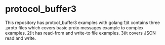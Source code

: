 # protocol_buffer3

This repository has protcol_buffer3 examples with golang
1)it contains three .proto files which covers basic proto messages example to complex examples.
2)it has read-from and write-to file examples.
3)it covers JSON read and write.
